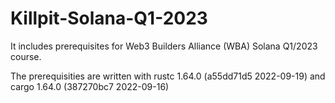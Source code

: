 # Killpit-Solana-Q1-2023

It includes prerequisites for Web3 Builders Alliance (WBA) Solana Q1/2023 course.

The prerequisities are written with rustc 1.64.0 (a55dd71d5 2022-09-19) and cargo 1.64.0 (387270bc7 2022-09-16)

